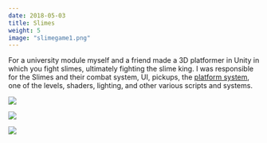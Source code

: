 ```yaml
---
date: 2018-05-03
title: Slimes
weight: 5
image: "slimegame1.png"
---
```


For a university module myself and a friend made a 3D platformer in Unity in which you fight slimes, ultimately fighting the slime king. I was responsible for the Slimes and their combat system, UI, pickups, the [platform system](/projects/platform-system), one of the levels, shaders, lighting, and other various scripts and systems.

![](../slimegame2.png)

![](../slimegame3.png)

![](../slimegame4.png)
